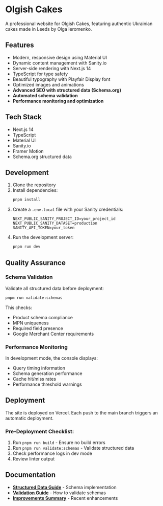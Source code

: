 # Olgish Cakes

A professional website for Olgish Cakes, featuring authentic Ukrainian cakes made in Leeds by Olga Ieromenko.

## Features

- Modern, responsive design using Material UI
- Dynamic content management with Sanity.io
- Server-side rendering with Next.js 14
- TypeScript for type safety
- Beautiful typography with Playfair Display font
- Optimized images and animations
- **Advanced SEO with structured data (Schema.org)**
- **Automated schema validation**
- **Performance monitoring and optimization**

## Tech Stack

- Next.js 14
- TypeScript
- Material UI
- Sanity.io
- Framer Motion
- Schema.org structured data

## Development

1. Clone the repository
2. Install dependencies:
   ```bash
   pnpm install
   ```
3. Create a `.env.local` file with your Sanity credentials:
   ```
   NEXT_PUBLIC_SANITY_PROJECT_ID=your_project_id
   NEXT_PUBLIC_SANITY_DATASET=production
   SANITY_API_TOKEN=your_token
   ```
4. Run the development server:
   ```bash
   pnpm run dev
   ```

## Quality Assurance

### Schema Validation
Validate all structured data before deployment:
```bash
pnpm run validate:schemas
```

This checks:
- Product schema compliance
- MPN uniqueness
- Required field presence
- Google Merchant Center requirements

### Performance Monitoring
In development mode, the console displays:
- Query timing information
- Schema generation performance
- Cache hit/miss rates
- Performance threshold warnings

## Deployment

The site is deployed on Vercel. Each push to the main branch triggers an automatic deployment.

### Pre-Deployment Checklist:
1. Run `pnpm run build` - Ensure no build errors
2. Run `pnpm run validate:schemas` - Validate structured data
3. Check performance logs in dev mode
4. Review linter output

## Documentation

- **[Structured Data Guide](docs/STRUCTURED_DATA_IMPROVEMENTS.md)** - Schema implementation
- **[Validation Guide](docs/SCHEMA_VALIDATION_GUIDE.md)** - How to validate schemas
- **[Improvements Summary](IMPROVEMENTS_SUMMARY.md)** - Recent enhancements
